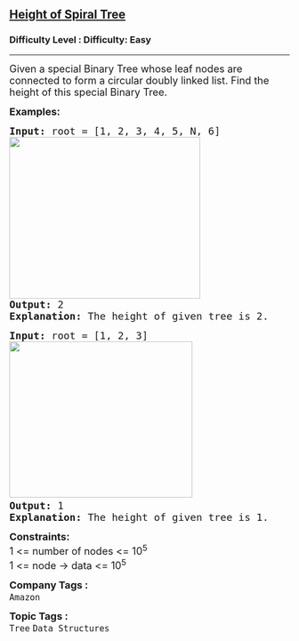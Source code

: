 <h2><a href="https://www.geeksforgeeks.org/problems/height-of-spiral-tree/1?page=1&category=Tree&sortBy=latest">Height of Spiral Tree</a></h2><h3>Difficulty Level : Difficulty: Easy</h3><hr><div class="problems_problem_content__Xm_eO"><p><span style="font-size: 18px;">Given a special Binary Tree&nbsp;whose leaf nodes are connected to form a circular doubly linked list. Find the height of this special Binary Tree.</span></p>
<p><span style="font-size: 18px;"><strong>Examples:</strong></span></p>
<pre><span style="font-size: 18px;"><strong>Input: </strong>root = [1, 2, 3, 4, 5, N, 6]<strong><br><img src="https://media.geeksforgeeks.org/img-practice/prod/addEditProblem/880972/Web/Other/blobid0_1732865147.png" width="343" height="291"><br></strong></span><span style="font-size: 18px;"><strong>Output: </strong>2<strong>
Explanation: </strong>The height of given tree is 2.</span>
</pre>
<pre><span style="font-size: 18px;"><strong>Input: </strong>root = [1, 2, 3]<strong><br></strong><img src="https://media.geeksforgeeks.org/img-practice/prod/addEditProblem/880972/Web/Other/blobid0_1732863453.png" alt="" width="329" height="281"><strong>
Output: </strong>1<br><strong>Explanation: </strong>The height of given tree is 1.</span></pre>
<p><span style="font-size: 18px;"><strong>Constraints:</strong><br>1 &lt;= number of nodes &lt;= 10<sup>5<br></sup>1 &lt;= node -&gt; data &lt;= 10<sup>5</sup></span></p></div><p><span style=font-size:18px><strong>Company Tags : </strong><br><code>Amazon</code>&nbsp;<br><p><span style=font-size:18px><strong>Topic Tags : </strong><br><code>Tree</code>&nbsp;<code>Data Structures</code>&nbsp;